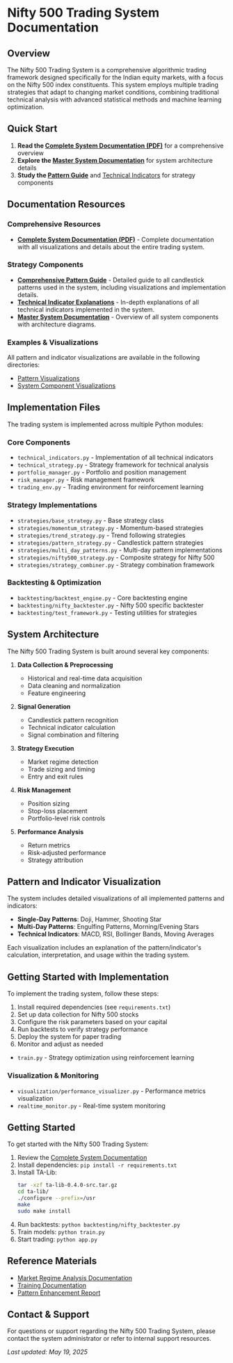 # Nifty 500 Trading System Documentation

## Overview

The Nifty 500 Trading System is a comprehensive algorithmic trading framework designed specifically for the Indian equity markets, with a focus on the Nifty 500 index constituents. This system employs multiple trading strategies that adapt to changing market conditions, combining traditional technical analysis with advanced statistical methods and machine learning optimization.

## Quick Start

1. **Read the [Complete System Documentation (PDF)](Nifty500_Trading_System_Complete_Enhanced.pdf)** for a comprehensive overview
2. **Explore the [Master System Documentation](nifty500_trading_system_master_document.md)** for system architecture details
3. **Study the [Pattern Guide](comprehensive_pattern_guide_enhanced.md)** and [Technical Indicators](indicator_explanations_enhanced.md) for strategy components

## Documentation Resources

### Comprehensive Resources

- [**Complete System Documentation (PDF)**](Nifty500_Trading_System_Complete_Enhanced.pdf) - Complete documentation with all visualizations and details about the entire trading system.

### Strategy Components

- [**Comprehensive Pattern Guide**](comprehensive_pattern_guide_enhanced.md) - Detailed guide to all candlestick patterns used in the system, including visualizations and implementation details.
- [**Technical Indicator Explanations**](indicator_explanations_enhanced.md) - In-depth explanations of all technical indicators implemented in the system.
- [**Master System Documentation**](nifty500_trading_system_master_document.md) - Overview of all system components with architecture diagrams.

### Examples & Visualizations

All pattern and indicator visualizations are available in the following directories:
- [Pattern Visualizations](images/patterns/)
- [System Component Visualizations](images/)

## Implementation Files

The trading system is implemented across multiple Python modules:

### Core Components

- `technical_indicators.py` - Implementation of all technical indicators
- `technical_strategy.py` - Strategy framework for technical analysis
- `portfolio_manager.py` - Portfolio and position management
- `risk_manager.py` - Risk management framework
- `trading_env.py` - Trading environment for reinforcement learning

### Strategy Implementations

- `strategies/base_strategy.py` - Base strategy class
- `strategies/momentum_strategy.py` - Momentum-based strategies
- `strategies/trend_strategy.py` - Trend following strategies
- `strategies/pattern_strategy.py` - Candlestick pattern strategies
- `strategies/multi_day_patterns.py` - Multi-day pattern implementations
- `strategies/nifty500_strategy.py` - Composite strategy for Nifty 500
- `strategies/strategy_combiner.py` - Strategy combination framework

### Backtesting & Optimization

- `backtesting/backtest_engine.py` - Core backtesting engine
- `backtesting/nifty_backtester.py` - Nifty 500 specific backtester
- `backtesting/test_framework.py` - Testing utilities for strategies

## System Architecture

The Nifty 500 Trading System is built around several key components:

1. **Data Collection & Preprocessing**
   - Historical and real-time data acquisition
   - Data cleaning and normalization
   - Feature engineering

2. **Signal Generation**
   - Candlestick pattern recognition
   - Technical indicator calculation
   - Signal combination and filtering

3. **Strategy Execution**
   - Market regime detection
   - Trade sizing and timing
   - Entry and exit rules

4. **Risk Management**
   - Position sizing
   - Stop-loss placement
   - Portfolio-level risk controls

5. **Performance Analysis**
   - Return metrics
   - Risk-adjusted performance
   - Strategy attribution

## Pattern and Indicator Visualization

The system includes detailed visualizations of all implemented patterns and indicators:

- **Single-Day Patterns**: Doji, Hammer, Shooting Star
- **Multi-Day Patterns**: Engulfing Patterns, Morning/Evening Stars
- **Technical Indicators**: MACD, RSI, Bollinger Bands, Moving Averages

Each visualization includes an explanation of the pattern/indicator's calculation, interpretation, and usage within the trading system.

## Getting Started with Implementation

To implement the trading system, follow these steps:

1. Install required dependencies (see `requirements.txt`)
2. Set up data collection for Nifty 500 stocks
3. Configure the risk parameters based on your capital
4. Run backtests to verify strategy performance
5. Deploy the system for paper trading
6. Monitor and adjust as needed
- `train.py` - Strategy optimization using reinforcement learning

### Visualization & Monitoring

- `visualization/performance_visualizer.py` - Performance metrics visualization
- `realtime_monitor.py` - Real-time system monitoring

## Getting Started

To get started with the Nifty 500 Trading System:

1. Review the [Complete System Documentation](Nifty500_Trading_System_Complete_Enhanced.pdf)
2. Install dependencies: `pip install -r requirements.txt`
3. Install TA-Lib:
   ```bash
   tar -xzf ta-lib-0.4.0-src.tar.gz
   cd ta-lib/
   ./configure --prefix=/usr
   make
   sudo make install
   ```
4. Run backtests: `python backtesting/nifty_backtester.py`
5. Train models: `python train.py`
6. Start trading: `python app.py`

## Reference Materials

- [Market Regime Analysis Documentation](nifty500_trading_system_thesis.md)
- [Training Documentation](training_documentation.md)
- [Pattern Enhancement Report](pattern_enhancement_report.md)

## Contact & Support

For questions or support regarding the Nifty 500 Trading System, please contact the system administrator or refer to internal support resources.

*Last updated: May 19, 2025*
